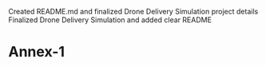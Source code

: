 Created README.md and finalized Drone Delivery Simulation project details
Finalized Drone Delivery Simulation and added clear README
# Annex-1
